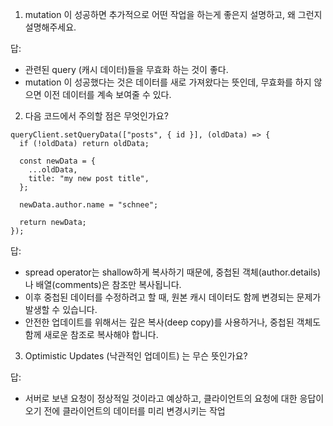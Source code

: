 1. mutation 이 성공하면 추가적으로 어떤 작업을 하는게 좋은지 설명하고, 왜 그런지 설명해주세요.

답:

- 관련된 query (캐시 데이터)들을 무효화 하는 것이 좋다.
- mutation 이 성공했다는 것은 데이터를 새로 가져왔다는 뜻인데, 무효화를 하지 않으면 이전 데이터를 계속 보여줄 수 있다.

2. 다음 코드에서 주의할 점은 무엇인가요?

```tsx
queryClient.setQueryData(["posts", { id }], (oldData) => {
  if (!oldData) return oldData;

  const newData = {
    ...oldData,
    title: "my new post title",
  };

  newData.author.name = "schnee";

  return newData;
});
```

답:

- spread operator는 shallow하게 복사하기 때문에, 중첩된 객체(author.details)나 배열(comments)은 참조만 복사됩니다.
- 이후 중첩된 데이터를 수정하려고 할 때, 원본 캐시 데이터도 함께 변경되는 문제가 발생할 수 있습니다.
- 안전한 업데이트를 위해서는 깊은 복사(deep copy)를 사용하거나, 중첩된 객체도 함께 새로운 참조로 복사해야 합니다.

3. Optimistic Updates (낙관적인 업데이트) 는 무슨 뜻인가요?

답:

- 서버로 보낸 요청이 정상적일 것이라고 예상하고, 클라이언트의 요청에 대한 응답이 오기 전에 클라이언트의 데이터를 미리 변경시키는 작업

